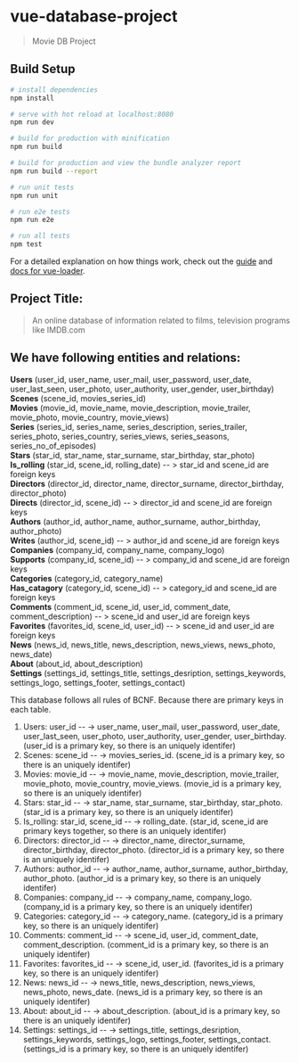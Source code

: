 # vue-database-project

> Movie DB Project

## Build Setup

``` bash
# install dependencies
npm install

# serve with hot reload at localhost:8080
npm run dev

# build for production with minification
npm run build

# build for production and view the bundle analyzer report
npm run build --report

# run unit tests
npm run unit

# run e2e tests
npm run e2e

# run all tests
npm test
```

For a detailed explanation on how things work, check out the [guide](http://vuejs-templates.github.io/webpack/) and [docs for vue-loader](http://vuejs.github.io/vue-loader).

## Project Title:
>  An online database of information related to films, television programs like
IMDB.com

## We have following entities and relations:

<b>Users</b> (user_id, user_name, user_mail, user_password, user_date, user_last_seen,
user_photo, user_authority, user_gender, user_birthday) <br>
<b>Scenes</b> (scene_id, movies_series_id) <br>
<b>Movies</b> (movie_id, movie_name, movie_description, movie_trailer, movie_photo,
movie_country, movie_views) <br>
<b>Series</b> (series_id, series_name, series_description, series_trailer, series_photo,
series_country, series_views, series_seasons, series_no_of_episodes) <br>
<b>Stars</b> (star_id, star_name, star_surname, star_birthday, star_photo) <br>
<b>Is_rolling</b> (star_id, scene_id, rolling_date) -- &gt; star_id and scene_id are foreign keys <br>
<b>Directors</b> (director_id, director_name, director_surname, director_birthday, director_photo) <br>
<b>Directs</b> (director_id, scene_id) -- &gt; director_id and scene_id are foreign keys <br>
<b>Authors</b> (author_id, author_name, author_surname, author_birthday, author_photo) <br>
<b>Writes</b> (author_id, scene_id) -- &gt; author_id and scene_id are foreign keys <br>
<b>Companies</b> (company_id, company_name, company_logo) <br>
<b>Supports</b> (company_id, scene_id) -- &gt; company_id and scene_id are foreign keys <br>
<b>Categories</b> (category_id, category_name) <br>
<b>Has_catagory</b> (category_id, scene_id) -- &gt; category_id and scene_id are foreign keys <br>
<b>Comments</b> (comment_id, scene_id, user_id, comment_date, comment_description) -- &gt; scene_id and
user_id are foreign keys <br>
<b>Favorites</b> (favorites_id, scene_id, user_id) -- &gt; scene_id and user_id are foreign keys <br>
<b>News</b> (news_id, news_title, news_description, news_views, news_photo, news_date) <br>
<b>About</b> (about_id, about_description) <br>
<b>Settings</b> (settings_id, settings_title, settings_desription, settings_keywords, settings_logo,
settings_footer, settings_contact) <br>

This database follows all rules of BCNF. Because there are primary keys in each table. <br>
1. Users: user_id -- -&gt; user_name, user_mail, user_password, user_date, user_last_seen,
user_photo, user_authority, user_gender, user_birthday. (user_id is a primary key, so there is an
uniquely identifer) <br>
2. Scenes: scene_id -- -&gt; movies_series_id. (scene_id is a primary key, so there is an uniquely
identifer) <br>
3. Movies: movie_id -- -&gt; movie_name, movie_description, movie_trailer, movie_photo,
movie_country, movie_views. (movie_id is a primary key, so there is an uniquely identifer) <br>
4. Stars: star_id -- -&gt; star_name, star_surname, star_birthday, star_photo. (star_id is a primary key,
so there is an uniquely identifer) <br>
5. Is_rolling: star_id, scene_id -- -&gt; rolling_date. (star_id, scene_id are primary keys together, so
there is an uniquely identifer) <br>
6. Directors: director_id -- -&gt; director_name, director_surname, director_birthday, director_photo.
(director_id is a primary key, so there is an uniquely identifer) <br>
7. Authors: author_id -- -&gt; author_name, author_surname, author_birthday, author_photo.
(author_id is a primary key, so there is an uniquely identifer) <br>
8. Companies: company_id -- -&gt; company_name, company_logo. (company_id is a primary key,
so there is an uniquely identifer) <br>
9. Categories: category_id -- -&gt; category_name. (category_id is a primary key, so there is an
uniquely identifer) <br>
10. Comments: comment_id -- -&gt; scene_id, user_id, comment_date, comment_description.
(comment_id is a primary key, so there is an uniquely identifer) <br>
11. Favorites: favorites_id -- -&gt; scene_id, user_id. (favorites_id is a primary key, so there is an
uniquely identifer) <br>
12. News: news_id -- -&gt; news_title, news_description, news_views, news_photo, news_date.
(news_id is a primary key, so there is an uniquely identifer) <br>
13. About: about_id -- -&gt; about_description. (about_id is a primary key, so there is an uniquely
identifer) <br>
14. Settings: settings_id -- -&gt; settings_title, settings_desription, settings_keywords, settings_logo,
settings_footer, settings_contact. (settings_id is a primary key, so there is an uniquely identifer) <br>

